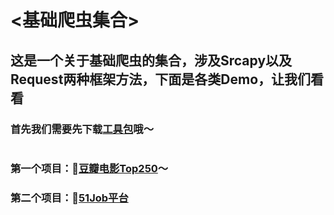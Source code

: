 # <基础爬虫集合>
## 这是一个关于基础爬虫的集合，涉及Srcapy以及Request两种框架方法，下面是各类Demo，让我们看看
### 首先我们需要先下载[工具包](https://github.com/TreasureLZ/SomeData-Spider/tree/master/lib)哦～
#
### 第一个项目：🚗[豆瓣电影Top250](https://github.com/TreasureLZ/SomeData-Spider/tree/master/DBMovieTop_Data)～
### 第二个项目：🚕[51Job平台](https://github.com/TreasureLZ/SomeData-Spider/tree/master/Job_Data)




